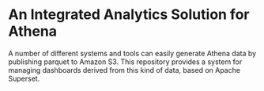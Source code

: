 # An Integrated Analytics Solution for Athena
A number of different systems and tools can easily generate Athena data by publishing parquet
to Amazon S3. This repository provides a system for managing dashboards derived from this kind
of data, based on Apache Superset.